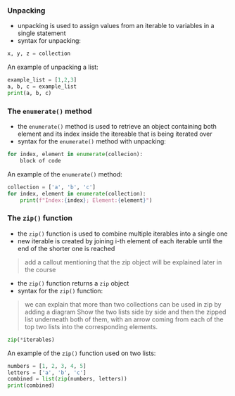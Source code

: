 ### Unpacking
- unpacking is used to assign values from an iterable to variables in a single statement
- syntax for unpacking:

```py
x, y, z = collection
```

An example of unpacking a list:

```py
example_list = [1,2,3]
a, b, c = example_list
print(a, b, c)
```

### The `enumerate()` method
- the `enumerate()` method is used to retrieve an object containing both element and its index inside the itereable that is being iterated over
- syntax for the `enumerate()` method with unpacking:

```py
for index, element in enumerate(collecion):
    block of code
```

An example of the `enumerate()` method:

```py
collection = ['a', 'b', 'c']
for index, element in enumerate(collection):
    print(f"Index:{index}; Element:{element}")
```

### The `zip()` function
- the `zip()` function is used to combine multiple iterables into a single one
- new iterable is created by joining i-th element of each iterable until the end of the shorter one is reached
> add a callout mentioning that the zip object will be explained later in the course
- the `zip()` function returns a `zip` object
- syntax for the `zip()` function:
> we can explain that more than two collections can be used in zip by adding a diagram
> Show the two lists side by side and then the zipped list underneath both of them, with an arrow coming from each of the top two lists into the corresponding elements.
```py
zip(*iterables)
```

An example of the `zip()` function used on two lists:

```py
numbers = [1, 2, 3, 4, 5]
letters = ['a', 'b', 'c']
combined = list(zip(numbers, letters))
print(combined)
```

